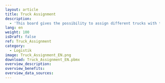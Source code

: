 ```yaml
---
layout: article
title: Truck Assignment
description: 
  - 'This board gives the possibility to assign different trucks with their licence plate to a specific gate at a dedicated time. The trucks can be assigned with the help of the Peakboard webinterface. There you can store and maintain all data directly on the Peakboard Box. Upload the visualization to your box and open the webinterface: Home Tab -> Manage / Upload -> Select the box -> Webinterface Button at the top. Login and manage all trucks with the "gates" list.'
lang: en
weight: 100
isDraft: false
ref: Truck_Assignment
category:
  - Logistik
image: Truck_Assignment_EN.png
download: Truck_Assignment_EN.pbmx
overview_description:
overview_benefits:
overview_data_sources:
---
```

